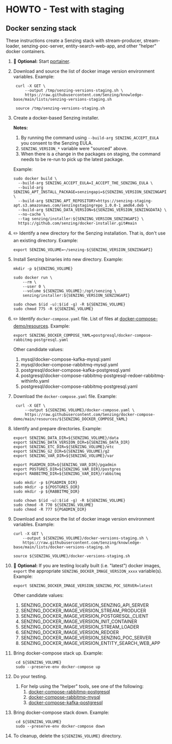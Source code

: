 # HOWTO - Test with staging

## Docker senzing stack

These instructions create a Senzing stack with
stream-producer,
stream-loader,
senzing-poc-server,
entity-search-web-app,
and other "helper" docker containers.

1. :thinking: **Optional:**
   Start
   [portainer](../WHATIS/portainer.md).

1. Download and source the list of docker image version environment variables.
   Example:

   ```console
    curl -X GET \
        --output /tmp/senzing-versions-staging.sh \
        https://raw.githubusercontent.com/Senzing/knowledge-base/main/lists/senzing-versions-staging.sh

    source /tmp/senzing-versions-staging.sh
    ```

1. Create a docker-based Senzing installer.

   **Notes:**

    1. By running the command using `--build-arg SENZING_ACCEPT_EULA` you consent to the Senzing EULA.
    1. `SENZING_VERSION_*` variable were "sourced" above.
    1. When there is a change in the packages on staging, the command needs to be re-run to pick up the latest package.

   Example:

    ```console
    sudo docker build \
      --build-arg SENZING_ACCEPT_EULA=I_ACCEPT_THE_SENZING_EULA \
      --build-arg SENZING_APT_INSTALL_PACKAGE=senzingapi=${SENZING_VERSION_SENZINGAPI_BUILD} \
      --build-arg SENZING_APT_REPOSITORY=https://senzing-staging-apt.s3.amazonaws.com/senzingstagingrepo_1.0.0-1_amd64.deb \
      --build-arg SENZING_DATA_VERSION=${SENZING_VERSION_SENZINGDATA} \
      --no-cache \
      --tag senzing/installer:${SENZING_VERSION_SENZINGAPI} \
      https://github.com/senzing/docker-installer.git#main
    ```

1. :pencil2: Identify a new directory for the Senzing installation.
   That is, don't use an existing directory.
   Example:

    ```console
    export SENZING_VOLUME=~/senzing-${SENZING_VERSION_SENZINGAPI}
    ```

1. Install Senzing binaries into new directory.
   Example:

    ```console
    mkdir -p ${SENZING_VOLUME}

    sudo docker run \
        --rm \
        --user 0 \
        --volume ${SENZING_VOLUME}:/opt/senzing \
        senzing/installer:${SENZING_VERSION_SENZINGAPI}

    sudo chown $(id -u):$(id -g) -R ${SENZING_VOLUME}
    sudo chmod 775 -R ${SENZING_VOLUME}
    ```

1. :pencil2: Identify `docker-compose.yaml` file.
   List of files at
   [docker-compose-demo/resources](https://github.com/Senzing/docker-compose-demo/tree/main/resources).
   Example:

    ```console
    export SENZING_DOCKER_COMPOSE_YAML=postgresql/docker-compose-rabbitmq-postgresql.yaml
    ```

   Other candidate values:

    1. mysql/docker-compose-kafka-mysql.yaml
    1. mysql/docker-compose-rabbitmq-mysql.yaml
    1. postgresql/docker-compose-kafka-postgresql.yaml
    1. postgresql/docker-compose-rabbitmq-postgresql-redoer-rabbitmq-withinfo.yaml
    1. postgresql/docker-compose-rabbitmq-postgresql.yaml

1. Download the `docker-compose.yaml` file.
   Example:

   ```console
    curl -X GET \
        --output ${SENZING_VOLUME}/docker-compose.yaml \
        https://raw.githubusercontent.com/Senzing/docker-compose-demo/main/resources/${SENZING_DOCKER_COMPOSE_YAML}
    ```

1. Identify and prepare directories.
   Example:

    ```console
    export SENZING_DATA_DIR=${SENZING_VOLUME}/data
    export SENZING_DATA_VERSION_DIR=${SENZING_DATA_DIR}
    export SENZING_ETC_DIR=${SENZING_VOLUME}/etc
    export SENZING_G2_DIR=${SENZING_VOLUME}/g2
    export SENZING_VAR_DIR=${SENZING_VOLUME}/var

    export PGADMIN_DIR=${SENZING_VAR_DIR}/pgadmin
    export POSTGRES_DIR=${SENZING_VAR_DIR}/postgres
    export RABBITMQ_DIR=${SENZING_VAR_DIR}/rabbitmq

    sudo mkdir -p ${PGADMIN_DIR}
    sudo mkdir -p ${POSTGRES_DIR}
    sudo mkdir -p ${RABBITMQ_DIR}

    sudo chown $(id -u):$(id -g) -R ${SENZING_VOLUME}
    sudo chmod -R 770 ${SENZING_VOLUME}
    sudo chmod -R 777 ${PGADMIN_DIR}
    ```

1. Download and source the list of docker image version environment variables.
   Example:

    ```console
    curl -X GET \
        --output ${SENZING_VOLUME}/docker-versions-staging.sh \
        https://raw.githubusercontent.com/Senzing/knowledge-base/main/lists/docker-versions-staging.sh

    source ${SENZING_VOLUME}/docker-versions-staging.sh
    ```

1. :thinking: **Optional:**
   If you are testing locally built (i.e. "latest") docker images,
   `export` the appropriate `SENZING_DOCKER_IMAGE_VERSION_xxxx` variable(s).
   Example:

    ```console
    export SENZING_DOCKER_IMAGE_VERSION_SENZING_POC_SERVER=latest
    ```

   Other candidate values:

    1. SENZING_DOCKER_IMAGE_VERSION_SENZING_API_SERVER
    1. SENZING_DOCKER_IMAGE_VERSION_STREAM_PRODUCER
    1. SENZING_DOCKER_IMAGE_VERSION_POSTGRESQL_CLIENT
    1. SENZING_DOCKER_IMAGE_VERSION_INIT_CONTAINER
    1. SENZING_DOCKER_IMAGE_VERSION_STREAM_LOADER
    1. SENZING_DOCKER_IMAGE_VERSION_REDOER
    1. SENZING_DOCKER_IMAGE_VERSION_SENZING_POC_SERVER
    1. SENZING_DOCKER_IMAGE_VERSION_ENTITY_SEARCH_WEB_APP

1. Bring docker-compose stack up.
   Example:

   ```console
    cd ${SENZING_VOLUME}
    sudo --preserve-env docker-compose up
    ```

1. Do your testing.
    1. For help using the "helper" tools, see one of the following:
        1. [docker-compose-rabbitmq-postgresql](https://github.com/Senzing/docker-compose-demo/tree/main/docs/docker-compose-rabbitmq-postgresql#view-data)
        1. [docker-compose-rabbitmq-mysql](https://github.com/Senzing/docker-compose-demo/tree/main/docs/docker-compose-rabbitmq-mysql#view-data)
        1. [docker-compose-kafka-postgresql](https://github.com/Senzing/docker-compose-demo/tree/main/docs/docker-compose-kafka-postgresql#view-data)

1. Bring docker-compose stack down.
   Example:

   ```console
    cd ${SENZING_VOLUME}
    sudo --preserve-env docker-compose down
    ```

1. To cleanup, delete the `${SENZING_VOLUME}` directory.
